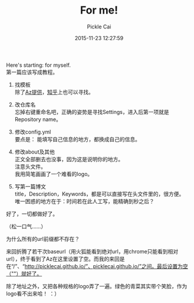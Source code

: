 ﻿---
layout: post  
title:  "For me!"  
date:   2015-11-23 12:27:59  
author: Pickle Cai  
categories: Myself  
keywords: pickle,github博客教程
tags:	pickle   
cover:  "/assets/forpost.png"  

---  

Here's starting: for myself.   
第一篇应该写成教程。  

1. 找模板  
除了[Az提供](http://azeril.me/blog/Selected-Collection-of-Jekyll-Themes.html)，[知乎](http://www.zhihu.com/question/20223939)上也可以寻找。  

2. 改仓库名  
忘掉右键重命名吧，正确的姿势是寻找Settings，进入后第一项就是Repository name。  

3. 修改config.yml  
要点是： 能填写自己信息的地方，都换成自己的信息。   

4. 修改about及其他  
正文全部删去也没事，因为这是说明你的地方。  
注意头文件。  
我用简笔画画了一个难看的logo。

5. 写第一篇博文  
title，Description，Keywords，都是可以直接写在头文件里的，很方便。  
唯一困惑的地方在于：时间若在此人工写，能精确到秒之后？  

好了，一切都做好了。   
  
（松一口气……）  

为什么所有的url前缀都不存在？  

来回折腾了若干次baseurl（用火狐能看到绝对url，用chrome只能看到相对url），终于看到了Az在这里设置了空。而我的来回是在“/”、“http://picklecai.github.io/”、picklecai.github.io/”之间。最后设置为空（""）就好了。  

除了地址之外，又把各种规格的logo弄了一遍。绿色的青菜其实带个笑脸，作为logo看不出来哈！ ：）